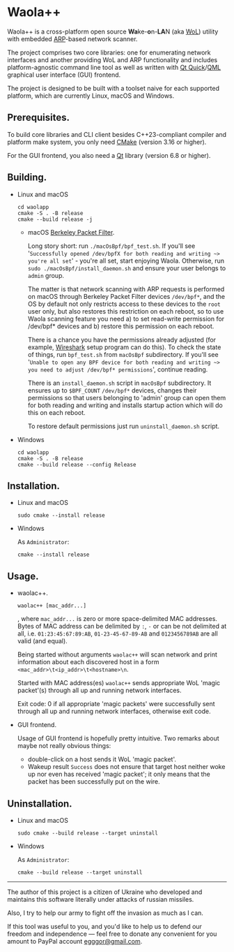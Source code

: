 # Waola++
Waola++ is a cross-platform open source **Wa**ke-**o**n-**LA**N (aka [WoL](https://en.wikipedia.org/wiki/Wake-on-LAN)) utility with embedded [ARP](https://en.wikipedia.org/wiki/Address_Resolution_Protocol)-based network scanner.

The project comprises two core libraries: one for enumerating network interfaces and another providing WoL and ARP functionality and includes platform-agnostic command line tool as well as written with [Qt Quick](https://en.wikipedia.org/wiki/Qt_Quick)/[QML](https://en.wikipedia.org/wiki/QML) graphical user interface (GUI) frontend.

The project is designed to be built with a toolset naive for each supported platform, which are currently Linux, macOS and Windows.

## Prerequisites.
To build core libraries and CLI client besides C++23-compliant compiler and platform make system, you only need [CMake](https://cmake.org/) (version 3.16 or higher).

For the GUI frontend, you also need a [Qt](https://www.qt.io/) library (version 6.8 or higher).

## Building.
* Linux and macOS
    ```
    cd waolapp
    cmake -S . -B release
    cmake --build release -j
    ```
    + macOS [Berkeley Packet Filter](https://en.wikipedia.org/wiki/Berkeley_Packet_Filter).

        Long story short: run `./macOsBpf/bpf_test.sh`. If you'll see '`Successfully opened /dev/bpfX for both reading and writing ~> you're all set`' - you're all set, start enjoying Waola. Otherwise, run `sudo ./macOsBpf/install_daemon.sh` and ensure your user belongs to `admin` group.
        
        The matter is that network scanning with ARP requests is performed on macOS through Berkeley Packet Filter devices `/dev/bpf*`, and the OS by default not only restricts access to these devices to the `root` user only, but also restores this restriction on each reboot, so to use Waola scanning feature you need a) to set read-write permission for /dev/bpf* devices and b) restore this permission on each reboot. 

        There is a chance you have the permissions already adjusted (for example, [Wireshark](https://www.wireshark.org/) setup program can do this). To check the state of things, run `bpf_test.sh` from `macOsBpf` subdirectory. If you'll see '`Unable to open any BPF device for both reading and writing ~> you need to adjust /dev/bpf* permissions`', continue reading.

        There is an `install_daemon.sh` script in `macOsBpf` subdirectory. It ensures up to `$BPF_COUNT` `/dev/bpf*` devices, changes their permissions so that users belonging to 'admin' group can open them for both reading and writing and installs startup action which will do this on each reboot.

        To restore default permissions just run `uninstall_daemon.sh` script.  

* Windows
    ```
    cd waolapp
    cmake -S . -B release
    cmake --build release --config Release
    ```

## Installation.
* Linux and macOS
    ```
    sudo cmake --install release
    ```
* Windows

    As `Administrator`:
    ```
    cmake --install release
    ```

## Usage.
* waolac++.

    `waolac++ [mac_addr...]`

    , where `mac_addr...` is zero or more space-delimited MAC addresses. Bytes of MAC address can be delimited by `:`, `-` or can be not delimited at all, i.e. `01:23:45:67:89:AB`, `01-23-45-67-89-AB` and `0123456789AB` are all valid (and equal).

    Being started without arguments `waolac++` will scan network and print information about each discovered host in a form `<mac_addr>\t<ip_addr>\t<hostname>\n`.

    Started with MAC address(es) `waolac++` sends appropriate WoL 'magic packet'(s) through all up and running network interfaces.

    Exit code: 0 if all appropriate 'magic packets' were successfully sent through all up and running network interfaces, otherwise exit code.

* GUI frontend.

    Usage of GUI frontend is hopefully pretty intuitive. Two remarks about maybe not really obvious things:
    + double-click on a host sends it WoL 'magic packet'.
    + Wakeup result `Success` does not ensure that target host neither woke up nor even has received 'magic packet'; it only means that the packet has been successfully put on the wire.

## Uninstallation.
* Linux and macOS
    ```
    sudo cmake --build release --target uninstall
    ```
* Windows
    
    As `Administrator`:
    ```
    cmake --build release --target uninstall
    ```
____

The author of this project is a citizen of Ukraine who developed and maintains this software literally under attacks of russian missiles.

Also, I try to help our army to fight off the invasion as much as I can.

If this tool was useful to you, and you'd like to help us to defend our freedom and independence — feel free to donate any convenient for you amount to PayPal account [egggor@gmail.com](https://www.paypal.com/ua/home).
